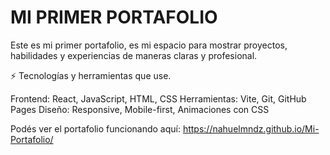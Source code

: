# MI PRIMER PORTAFOLIO

Este es mi primer portafolio, es mi espacio para mostrar proyectos, habilidades y experiencias de maneras claras y profesional.


⚡ Tecnologías y herramientas que use.

Frontend: React, JavaScript, HTML, CSS
Herramientas: Vite, Git, GitHub Pages
Diseño: Responsive, Mobile-first, Animaciones con CSS

Podés ver el portafolio funcionando aquí: https://nahuelmndz.github.io/Mi-Portafolio/
